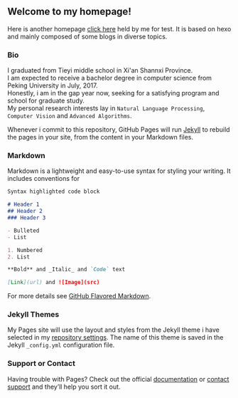 ## Welcome to my homepage!

Here is another homepage [click here](fjallraven-hc.github.io) held by me for test. It is based on hexo and mainly composed of some blogs in diverse topics.

### Bio
I graduated from Tieyi middle school in Xi'an Shannxi Province.   
I am expected to receive a bachelor degree in computer science from Peking University in July, 2017.   
Honestly, i am in the gap year now, seeking for a satisfying program and school for graduate study.   
My personal research interests lay in `Natural Language Processing`, `Computer Vision` and `Advanced Algorithms`.

Whenever i commit to this repository, GitHub Pages will run [Jekyll](https://jekyllrb.com/) to rebuild the pages in your site, from the content in your Markdown files.

### Markdown

Markdown is a lightweight and easy-to-use syntax for styling your writing. It includes conventions for

```markdown
Syntax highlighted code block

# Header 1
## Header 2
### Header 3

- Bulleted
- List

1. Numbered
2. List

**Bold** and _Italic_ and `Code` text

[Link](url) and ![Image](src)
```

For more details see [GitHub Flavored Markdown](https://guides.github.com/features/mastering-markdown/).

### Jekyll Themes

My Pages site will use the layout and styles from the Jekyll theme i have selected in my [repository settings](https://github.com/Hc-Yuan/Hc-Yuan.github.io/settings/pages). The name of this theme is saved in the Jekyll `_config.yml` configuration file.

### Support or Contact

Having trouble with Pages? Check out the official [documentation](https://docs.github.com/categories/github-pages-basics/) or [contact support](https://support.github.com/contact) and they’ll help you sort it out.
